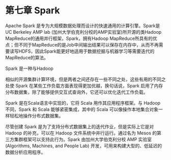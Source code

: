 # 第七章 Spark

Apache Spark 是专为大规模数据处理而设计的快速通用的计算引擎。Spark是UC Berkeley AMP lab \(加州大学伯克利分校的AMP实验室\)所开源的类Hadoop MapReduce的通用并行框架，Spark，拥有Hadoop MapReduce所具有的优点；但不同于MapReduce的是Job中间输出结果可以保存在内存中，从而不再需要读写HDFS，因此Spark能更好地适用于数据挖掘与机器学习等需要迭代的MapReduce的算法。

  
Spark 是一种与Hadoop

相似的开源集群计算环境，但是两者之间还存在一些不同之处，这些有用的不同之处使 Spark 在某些工作负载方面表现得更加优越，换句话说，Spark 启用了内存分布数据集，除了能够提供交互式查询外，它还可以优化迭代工作负载。

Spark 是在Scala语言中实现的，它将 Scala 用作其应用程序框架。与 Hadoop 不同，Spark 和 Scala 能够紧密集成，其中的 Scala 可以像操作本地集合对象一样轻松地操作分布式数据集。

尽管创建 Spark 是为了支持分布式数据集上的迭代作业，但是实际上它是对 Hadoop 的补充，可以在 Hadoop 文件系统中并行运行。通过名为 Mesos 的第三方集群框架可以支持此行为。Spark 由加州大学伯克利分校 AMP 实验室 \(Algorithms, Machines, and People Lab\) 开发，可用来构建大型的、低延迟的数据分析应用程序。

